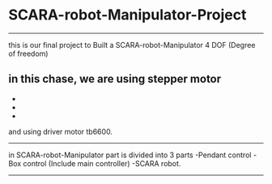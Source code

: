 # SCARA-robot-Manipulator-Project

*********************************************************************************************************

this is our final project
to Built a SCARA-robot-Manipulator 4 DOF (Degree of freedom)

in this chase, we are using stepper motor
-
-
-
-
and using driver motor tb6600.

*********************************************************************************************************

in SCARA-robot-Manipulator part is divided into 3 parts
-Pendant control
-Box control (Include main controller)
-SCARA robot.

*********************************************************************************************************

